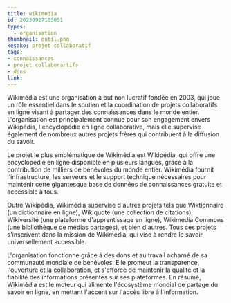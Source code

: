 ```yaml
---
title: wikimedia
id: 20230927103051
types:
  - organisation
thumbnail: outil.png
kesako: projet collaboratif
tags:
- connaissances
- projet collaborartifs
- dons
link:
---
```


Wikimédia est une organisation à but non lucratif fondée en 2003, qui joue un rôle essentiel dans le soutien et la coordination de projets collaboratifs en ligne visant à partager des connaissances dans le monde entier. L'organisation est principalement connue pour son engagement envers Wikipédia, l'encyclopédie en ligne collaborative, mais elle supervise également de nombreux autres projets frères qui contribuent à la diffusion du savoir.

Le projet le plus emblématique de Wikimédia est Wikipédia, qui offre une encyclopédie en ligne disponible en plusieurs langues, grâce à la contribution de milliers de bénévoles du monde entier. Wikimédia fournit l'infrastructure, les serveurs et le support technique nécessaires pour maintenir cette gigantesque base de données de connaissances gratuite et accessible à tous.

Outre Wikipédia, Wikimédia supervise d'autres projets tels que Wiktionnaire (un dictionnaire en ligne), Wikiquote (une collection de citations), Wikiversité (une plateforme d'apprentissage en ligne), Wikimedia Commons (une bibliothèque de médias partagés), et bien d'autres. Tous ces projets s'inscrivent dans la mission de Wikimédia, qui vise à rendre le savoir universellement accessible.

L'organisation fonctionne grâce à des dons et au travail acharné de sa communauté mondiale de bénévoles. Elle promeut la transparence, l'ouverture et la collaboration, et s'efforce de maintenir la qualité et la fiabilité des informations présentes sur ses plateformes. En résumé, Wikimédia est le moteur qui alimente l'écosystème mondial de partage du savoir en ligne, en mettant l'accent sur l'accès libre à l'information.
